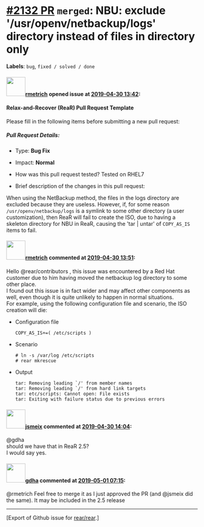 [\#2132 PR](https://github.com/rear/rear/pull/2132) `merged`: NBU: exclude '/usr/openv/netbackup/logs' directory instead of files in directory only
===================================================================================================================================================

**Labels**: `bug`, `fixed / solved / done`

#### <img src="https://avatars.githubusercontent.com/u/1163635?u=36b5e32e1dd55f1ce77cad431a5683fce40a7934&v=4" width="50">[rmetrich](https://github.com/rmetrich) opened issue at [2019-04-30 13:42](https://github.com/rear/rear/pull/2132):

#### Relax-and-Recover (ReaR) Pull Request Template

Please fill in the following items before submitting a new pull request:

##### Pull Request Details:

-   Type: **Bug Fix**

-   Impact: **Normal**

-   How was this pull request tested? Tested on RHEL7

-   Brief description of the changes in this pull request:

When using the NetBackup method, the files in the logs directory are
excluded because they are useless. However, if, for some reason
`/usr/openv/netbackup/logs` is a symlink to some other directory (a user
customization), then ReaR will fail to create the ISO, due to having a
skeleton directory for NBU in ReaR, causing the 'tar | untar' of
`COPY_AS_IS` items to fail.

#### <img src="https://avatars.githubusercontent.com/u/1163635?u=36b5e32e1dd55f1ce77cad431a5683fce40a7934&v=4" width="50">[rmetrich](https://github.com/rmetrich) commented at [2019-04-30 13:51](https://github.com/rear/rear/pull/2132#issuecomment-487960213):

Hello @rear/contributors , this issue was encountered by a Red Hat
customer due to him having moved the netbackup log directory to some
other place.  
I found out this issue is in fact wider and may affect other components
as well, even though it is quite unlikely to happen in normal
situations.  
For example, using the following configuration file and scenario, the
ISO creation will die:

-   Configuration file

        COPY_AS_IS+=( /etc/scripts )

-   Scenario

        # ln -s /var/log /etc/scripts
        # rear mkrescue

-   Output

        tar: Removing leading `/' from member names
        tar: Removing leading `/' from hard link targets
        tar: etc/scripts: Cannot open: File exists
        tar: Exiting with failure status due to previous errors

#### <img src="https://avatars.githubusercontent.com/u/1788608?u=925fc54e2ce01551392622446ece427f51e2f0ce&v=4" width="50">[jsmeix](https://github.com/jsmeix) commented at [2019-04-30 14:04](https://github.com/rear/rear/pull/2132#issuecomment-487964974):

@gdha  
should we have that in ReaR 2.5?  
I would say yes.

#### <img src="https://avatars.githubusercontent.com/u/888633?u=cdaeb31efcc0048d3619651aa18dd4b76e636b21&v=4" width="50">[gdha](https://github.com/gdha) commented at [2019-05-01 07:15](https://github.com/rear/rear/pull/2132#issuecomment-488224742):

@rmetrich Feel free to merge it as I just approved the PR (and @jsmeix
did the same). It may be included in the 2.5 release

------------------------------------------------------------------------

\[Export of Github issue for
[rear/rear](https://github.com/rear/rear).\]
